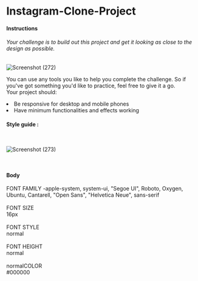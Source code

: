 # Instagram-Clone-Project

#### Instructions
###### Your challenge is to build out this project and get it looking as close to the design as possible.
![Screenshot (272)](https://user-images.githubusercontent.com/56837137/137022918-178a5a8f-f34f-49c2-80b2-b88807a58c05.png)


You can use any tools you like to help you complete the challenge. So if you've got something you'd like to practice, feel free to give it a go.
<br>
Your project should:

<li> Be responsive for desktop and mobile phones
<li> Have minimum functionalities and effects working

#### Style guide :
  <br>
  
![Screenshot (273)](https://user-images.githubusercontent.com/56837137/137022968-97887396-c0fa-4b95-80fb-c57444d6abfa.png)

  
  <br>
  
#### Body
  
FONT FAMILY
-apple-system, system-ui, "Segoe UI", Roboto, Oxygen, Ubuntu, Cantarell, "Open Sans", "Helvetica Neue", sans-serif<br>
  <br>
FONT SIZE<br>
16px<br>
  <br>
FONT STYLE<br>
normal<br>
  <br>
FONT HEIGHT<br>
normal<br>
  <br>
normalCOLOR<br>
#000000<br>

